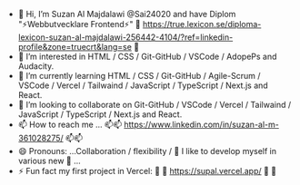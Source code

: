 - 👋 Hi, I’m Suzan Al Majdalawi @Sai24020 and have Diplom "⚡Webbutvecklare Frontend⚡" 💞️ https://true.lexicon.se/diploma-lexicon-suzan-al-majdalawi-256442-4104/?ref=linkedin-profile&zone=truecrt&lang=se 💞️
- 👀 I’m interested in  HTML / CSS / Git-GitHub / VSCode / AdopePs and Audacity.
- 🌱 I’m currently learning HTML / CSS / Git-GitHub / Agile-Scrum / VSCode / Vercel / Tailwaind / JavaScript / TypeScript / Next.js and React.
- 💞️ I’m looking to collaborate on Git-GitHub / VSCode / Vercel / Tailwaind / JavaScript / TypeScript / Next.js and React.
- 📫 How to reach me ... 📫📫 https://www.linkedin.com/in/suzan-al-m-361028275/ 📫📫
- 😄 Pronouns: ...Collaboration / flexibility / 👀 I like to develop myself in various new 👀 ...
- ⚡ Fun fact my first project in Vercel:  🚀 🚀 https://supal.vercel.app/  🚀 🚀

<!---
Sai24020/Sai24020 is a ✨ special ✨ repository because its `README.md` (this file) appears on your GitHub profile.
You can click the Preview link to take a look at your changes.
--->
